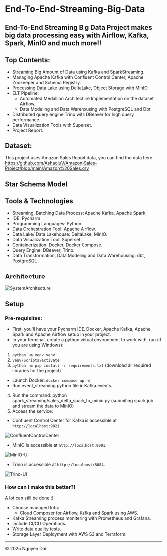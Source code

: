 # End-To-End-Streaming-Big-Data
## End-To-End Streaming Big Data Project makes big data processing easy with Airflow, Kafka, Spark, MinIO and much more!!

## Top Contents:
+ Streaming Big Amount of Data using Kafka and SparkStreaming.
+ Managing Apache Kafka with Confluent Control Center, Apache Zookeeper and Schema Registry.
+ Processing Data Lake using DeltaLake, Object Storage with MinIO.
+ ELT Pipeline:
  + Automated Medallion Architecture Implementation on the dataset Airflow.
  + Data Modeling and Data Warehousing with PostgreSQL and Dbt
+ Distributed query engine Trino with DBeaver for high query performance.
+ Data Visualization Tools with Superset.
+ Project Report.

## Dataset:
This project uses Amazon Sales Report data, you can find the data here: https://github.com/AshaoluV/Amazon-Sales-Project/blob/main/Amazon%20Sales.csv

## Star Schema Model

## Tools & Technologies
+ Streaming, Batching Data Process: Apache Kafka, Apache Spark.
+ IDE: Pycharm
+ Programming Languages: Python.
+ Data Orchestration Tool: Apache Airflow.
+ Data Lake/ Data Lakehouse: DeltaLake, MinIO.
+ Data Visualization Tool: Superset.
+ Containerization: Docker, Docker Compose.
+ Query Engine: DBeaver, Trino.
+ Data Transformation, Data Modeling and Data Warehousing: dbt, PostgreSQL

## Architecture
![SystemArchitecture](https://github.com/user-attachments/assets/69b277f4-deb7-4a97-89af-823fdf1feb13)


## Setup
### Pre-requisites: 
+ First, you'll have your Pycharm IDE, Docker, Apache Kafka, Apache Spark and Apache Airflow setup in your project.
+ In your terminal, create a python virtual environment to work with, run (if you are using Windows):
1. ```python -m venv venv```
2. ```venv\Scripts\activate```
3. ```python -m pip install -r requirements.txt``` (download all required libraries for the project)
+ Launch Docker: ```docker compose up -d```
+ Run event_streaming python file in Kafka events.
4. Run the command: python spark_streaming/sales_delta_spark_to_minio.py (submiting spark job and stream the data to MinIO)
5. Access the service:
  + Confluent Control Center for Kafka is accessible at `http://localhost:9021`.

![ConfluentControlCenter](https://github.com/user-attachments/assets/afb99b8d-e892-4055-93de-16863da25c61)


  + MinIO is accessible at `http://localhost:9001`.

![MinIO-UI](https://github.com/user-attachments/assets/be80d18f-8a63-4bf1-9bfc-1e1bdc6c9bdf)

  + Trino is accessible at `http://localhost:8084`.

![Trino-UI](https://github.com/user-attachments/assets/704a5de4-2c07-46a4-ac23-ecdd509ebc2d)


### How can I make this better?!
A lot can still be done :)
+ Choose managed Infra
  + Cloud Composer for Airflow, Kafka and Spark using AWS.
+ Kafka Streaming process monitering with Prometheus and Grafana.
+ Include CI/CD Operations.
+ Write data quality tests.
+ Storage Layer Deployment with AWS S3 and Terraform.

---
<p>&copy; 2025 Nguyen  Dai</p>

